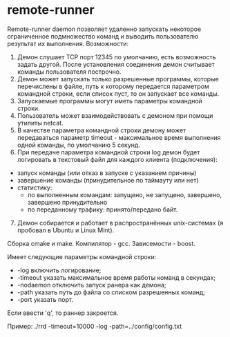 # remote-runner
Remote-runner daemon позволяет удаленно запускать некоторое ограниченное
подмножество команд и выводить пользователю результат их выполнения. 
Возможности:
1. Демон слушает TCP порт 12345 по умолчанию, есть возможность задать другой. После установления соединения демон считывает команды пользователя построчно.
2. Демон может запускать только разрешенные программы, которые перечислены в файле, путь к которому передается параметром командной строки, если список пуст, то он запускает все команды.
3. Запускаемые программы могут иметь параметры командной строки.
4. Пользователь может взаимодействовать с демоном при помощи утилиты netcat.
5. В качестве параметра командной строки демону может передаваться параметр timeout - максимальное время выполнения одной команды, по умолчанию 5 секунд.
6. При передаче параметра командной строки log демон будет логировать в текстовый файл для каждого клиента (подключения):
  - запуск команды (или отказ в запуске с указанием причины)
  - завершение команды (принудительное по таймауту или нет)
  - статистику:
    - по выполненным командам: запущено, не запущено, завершено, завершено принудительно
    - по переданному трафику: принято/передано байт.
7. Демон собирается и работает в распространённых unix-системах (я пробовал в Ubuntu и Linux Mint).


Сборка cmake и make.
Компилятор - gcc.
Зависемости - boost.

 
Имеет следующие параметры командной строки:
- -log  	  включить логирование;
- -timeout  указать максимальное время работы команд в секундах;
- -nodaemon отключить запуск ранера как демона;
- -path 	  указать путь до файла со списком разрешенных команд;
- -port	  указать порт.

Если ввести 'q', то раннер закроется.

Пример: ./rrd -timeout=10000 -log -path=../config/config.txt 
